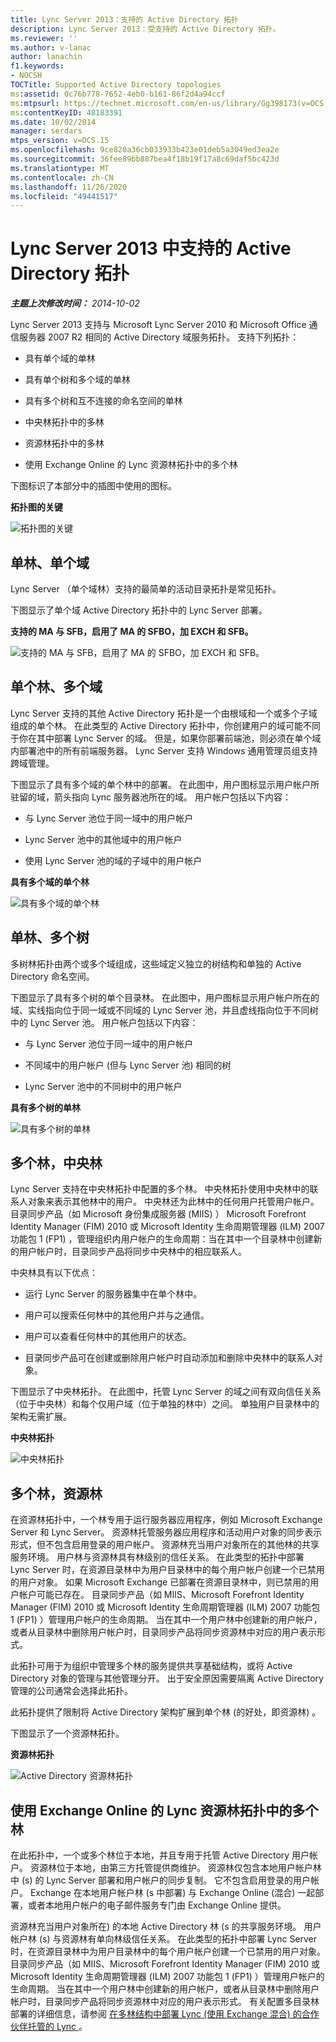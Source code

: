 ```yaml
---
title: Lync Server 2013：支持的 Active Directory 拓扑
description: Lync Server 2013：受支持的 Active Directory 拓扑。
ms.reviewer: ''
ms.author: v-lanac
author: lanachin
f1.keywords:
- NOCSH
TOCTitle: Supported Active Directory topologies
ms:assetid: 0c76b778-7652-4eb0-b161-86f2d4a94ccf
ms:mtpsurl: https://technet.microsoft.com/en-us/library/Gg398173(v=OCS.15)
ms:contentKeyID: 48183391
ms.date: 10/02/2014
manager: serdars
mtps_version: v=OCS.15
ms.openlocfilehash: 9ce820a36cb033933b423e01deb5a3049ed3ea2e
ms.sourcegitcommit: 36fee89bb887bea4f18b19f17a8c69daf5bc423d
ms.translationtype: MT
ms.contentlocale: zh-CN
ms.lasthandoff: 11/26/2020
ms.locfileid: "49441517"
---
```

# <a name="supported-active-directory-topologies-in-lync-server-2013"></a>Lync Server 2013 中支持的 Active Directory 拓扑

<div data-xmlns="http://www.w3.org/1999/xhtml">

<div class="topic" data-xmlns="http://www.w3.org/1999/xhtml" data-msxsl="urn:schemas-microsoft-com:xslt" data-cs="https://msdn.microsoft.com/">

<div data-asp="https://msdn2.microsoft.com/asp">



</div>

<div id="mainSection">

<div id="mainBody">

<span> </span>

_**主题上次修改时间：** 2014-10-02_

Lync Server 2013 支持与 Microsoft Lync Server 2010 和 Microsoft Office 通信服务器 2007 R2 相同的 Active Directory 域服务拓扑。 支持下列拓扑：

  - 具有单个域的单林

  - 具有单个树和多个域的单林

  - 具有多个树和互不连接的命名空间的单林

  - 中央林拓扑中的多林

  - 资源林拓扑中的多林

  - 使用 Exchange Online 的 Lync 资源林拓扑中的多个林

下图标识了本部分中的插图中使用的图标。

**拓扑图的关键**

![拓扑图的关键](images/Gg398173.0c3cc89f-6c43-4bc8-b2ec-61d89e391ee9(OCS.15).jpg "拓扑图的关键")

<div>

## <a name="single-forest-single-domain"></a>单林、单个域

Lync Server （单个域林）支持的最简单的活动目录拓扑是常见拓扑。

下图显示了单个域 Active Directory 拓扑中的 Lync Server 部署。

**支持的 MA 与 SFB，启用了 MA 的 SFBO，加 EXCH 和 SFB。**

![支持的 MA 与 SFB，启用了 MA 的 SFBO，加 EXCH 和 SFB。](images/Gg398173.258b3b3f-0558-4a36-a4c2-031be7299668(OCS.15).jpg "支持的 MA 与 SFB，启用了 MA 的 SFBO，加 EXCH 和 SFB。")

</div>

<div>

## <a name="single-forest-multiple-domains"></a>单个林、多个域

Lync Server 支持的其他 Active Directory 拓扑是一个由根域和一个或多个子域组成的单个林。 在此类型的 Active Directory 拓扑中，你创建用户的域可能不同于你在其中部署 Lync Server 的域。 但是，如果你部署前端池，则必须在单个域内部署池中的所有前端服务器。 Lync Server 支持 Windows 通用管理员组支持跨域管理。

下图显示了具有多个域的单个林中的部署。 在此图中，用户图标显示用户帐户所驻留的域，箭头指向 Lync 服务器池所在的域。 用户帐户包括以下内容：

  - 与 Lync Server 池位于同一域中的用户帐户

  - Lync Server 池中的其他域中的用户帐户

  - 使用 Lync Server 池的域的子域中的用户帐户

**具有多个域的单个林**

![具有多个域的单个林](images/Gg398173.2b809c72-c3cd-4fad-afe6-8c2dae779750(OCS.15).jpg "具有多个域的单个林")

</div>

<div>

## <a name="single-forest-multiple-trees"></a>单林、多个树

多树林拓扑由两个或多个域组成，这些域定义独立的树结构和单独的 Active Directory 命名空间。

下图显示了具有多个树的单个目录林。 在此图中，用户图标显示用户帐户所在的域、实线指向位于同一域或不同域的 Lync Server 池，并且虚线指向位于不同树中的 Lync Server 池。 用户帐户包括以下内容：

  - 与 Lync Server 池位于同一域中的用户帐户

  - 不同域中的用户帐户 (但与 Lync Server 池) 相同的树

  - Lync Server 池中的不同树中的用户帐户

**具有多个树的单林**

![具有多个树的单林](images/Gg398173.db30fa49-174a-4974-8695-41dd78e39432(OCS.15).jpg "具有多个树的单林")

</div>

<div>

## <a name="multiple-forests-central-forest"></a>多个林，中央林

Lync Server 支持在中央林拓扑中配置的多个林。 中央林拓扑使用中央林中的联系人对象来表示其他林中的用户。 中央林还为此林中的任何用户托管用户帐户。 目录同步产品（如 Microsoft 身份集成服务器 (MIIS) ） Microsoft Forefront Identity Manager (FIM) 2010 或 Microsoft Identity 生命周期管理器 (ILM) 2007 功能包 1 (FP1) ，管理组织内用户帐户的生命周期：当在其中一个目录林中创建新的用户帐户时，目录同步产品将同步中央林中的相应联系人。

中央林具有以下优点：

  - 运行 Lync Server 的服务器集中在单个林中。

  - 用户可以搜索任何林中的其他用户并与之通信。

  - 用户可以查看任何林中的其他用户的状态。

  - 目录同步产品可在创建或删除用户帐户时自动添加和删除中央林中的联系人对象。

下图显示了中央林拓扑。 在此图中，托管 Lync Server 的域之间有双向信任关系（位于中央林）和每个仅用户域（位于单独的林中）之间。 单独用户目录林中的架构无需扩展。

**中央林拓扑**

![中央林拓扑](images/Gg398173.7feb049a-453b-4134-9128-873b83ee1755(OCS.15).jpg "中央林拓扑")

</div>

<div>

## <a name="multiple-forests-resource-forest"></a>多个林，资源林

在资源林拓扑中，一个林专用于运行服务器应用程序，例如 Microsoft Exchange Server 和 Lync Server。 资源林托管服务器应用程序和活动用户对象的同步表示形式，但不包含启用登录的用户帐户。 资源林充当用户对象所在的其他林的共享服务环境。 用户林与资源林具有林级别的信任关系。 在此类型的拓扑中部署 Lync Server 时，在资源目录林中为用户目录林中的每个用户帐户创建一个已禁用的用户对象。 如果 Microsoft Exchange 已部署在资源目录林中，则已禁用的用户帐户可能已存在。 目录同步产品（如 MIIS、Microsoft Forefront Identity Manager (FIM) 2010 或 Microsoft Identity 生命周期管理器 (ILM) 2007 功能包 1 (FP1) ）管理用户帐户的生命周期。 当在其中一个用户林中创建新的用户帐户，或者从目录林中删除用户帐户时，目录同步产品将同步资源林中对应的用户表示形式。

此拓扑可用于为组织中管理多个林的服务提供共享基础结构，或将 Active Directory 对象的管理与其他管理分开。 出于安全原因需要隔离 Active Directory 管理的公司通常会选择此拓扑。

此拓扑提供了限制将 Active Directory 架构扩展到单个林 (的好处，即资源林) 。

下图显示了一个资源林拓扑。

**资源林拓扑**

![Active Directory 资源林拓扑](images/Gg398173.54ab82f1-e9e5-40f0-a54e-86e340b65c2a(OCS.15).jpg "Active Directory 资源林拓扑")

</div>

<div>

## <a name="multiple-forests-in-a-lync-resource-forest-topology-with-exchange-online"></a>使用 Exchange Online 的 Lync 资源林拓扑中的多个林

在此拓扑中，一个或多个林位于本地，并且专用于托管 Active Directory 用户帐户。 资源林位于本地，由第三方托管提供商维护。 资源林仅包含本地用户帐户林中 (s) 的 Lync Server 部署和用户帐户的同步复制。 它不包含启用登录的用户帐户。 Exchange 在本地用户帐户林 (s 中部署) 与 Exchange Online (混合) 一起部署，或者本地用户帐户的电子邮件服务专门由 Exchange Online 提供。

资源林充当用户对象所在) 的本地 Active Directory 林 (s 的共享服务环境。 用户帐户林 (s) 与资源林有单向林级信任关系。 在此类型的拓扑中部署 Lync Server 时，在资源目录林中为用户目录林中的每个用户帐户创建一个已禁用的用户对象。 目录同步产品（如 MIIS、Microsoft Forefront Identity Manager (FIM) 2010 或 Microsoft Identity 生命周期管理器 (ILM) 2007 功能包 1 (FP1) ）管理用户帐户的生命周期。 当在其中一个用户林中创建新的用户帐户，或者从目录林中删除用户帐户时，目录同步产品将同步资源林中对应的用户表示形式。 有关配置多目录林部署的详细信息，请参阅 [在多林结构中部署 Lync (使用 Exchange 混合) 的合作伙伴托管的 Lync ](https://go.microsoft.com/fwlink/p/?linkid=513216)。

</div>

</div>

<span> </span>

</div>

</div>

</div>

